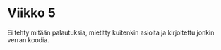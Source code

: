 # Viikko 5

Ei tehty mitään palautuksia, mietitty kuitenkin asioita ja kirjoitettu jonkin verran koodia.